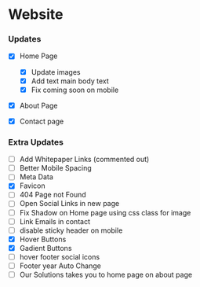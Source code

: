 # Website



### Updates
- [x] Home Page
    - [x] Update images
    - [x] Add text main body text
    - [x] Fix coming soon on mobile
- [x] About Page
- [x] Contact page


### Extra Updates
- [ ] Add Whitepaper Links (commented out)
- [ ] Better Mobile Spacing
- [ ] Meta Data
- [x] Favicon
- [ ] 404 Page not Found
- [ ] Open Social Links in new page
- [ ] Fix Shadow on Home page using css class for image
- [ ] Link Emails in contact
- [ ] disable sticky header on mobile
- [x] Hover Buttons
- [x] Gadient Buttons
- [ ] hover footer social icons
- [ ] Footer year Auto Change
- [ ] Our Solutions takes you to home page on about page
